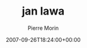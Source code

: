 ---
title: 'jan lawa'
posts: 7
hash: 't871'
author: 'Pierre Morin'
date: 2007-09-26T18:24:00+00:00
sources:
  - http://forums.tokipona.org/viewtopic.php%3Ft=871.html
---